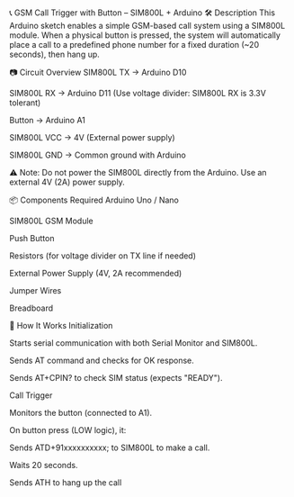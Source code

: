 📞 GSM Call Trigger with Button – SIM800L + Arduino
🛠 Description
This Arduino sketch enables a simple GSM-based call system using a SIM800L module. When a physical button is pressed, the system will automatically place a call to a predefined phone number for a fixed duration (~20 seconds), then hang up.

📷 Circuit Overview
SIM800L TX → Arduino D10

SIM800L RX → Arduino D11 (Use voltage divider: SIM800L RX is 3.3V tolerant)

Button → Arduino A1

SIM800L VCC → 4V (External power supply)

SIM800L GND → Common ground with Arduino

⚠️ Note: Do not power the SIM800L directly from the Arduino. Use an external 4V (2A) power supply.

📦 Components Required
Arduino Uno / Nano

SIM800L GSM Module

Push Button

Resistors (for voltage divider on TX line if needed)

External Power Supply (4V, 2A recommended)

Jumper Wires

Breadboard

🧾 How It Works
Initialization

Starts serial communication with both Serial Monitor and SIM800L.

Sends AT command and checks for OK response.

Sends AT+CPIN? to check SIM status (expects "READY").

Call Trigger

Monitors the button (connected to A1).

On button press (LOW logic), it:

Sends ATD+91xxxxxxxxxx; to SIM800L to make a call.

Waits 20 seconds.

Sends ATH to hang up the call
